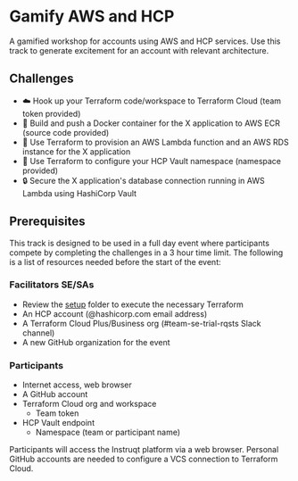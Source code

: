 # Gamify AWS and HCP

A gamified workshop for accounts using AWS and HCP services. Use this track to generate excitement for an account with relevant architecture.

## Challenges

- ☁️ Hook up your Terraform code/workspace to Terraform Cloud (team token provided)
- 🐳 Build and push a Docker container for the X application to AWS ECR (source code provided)
- 📝 Use Terraform to provision an AWS Lambda function and an AWS RDS instance for the X application
- 🚀 Use Terraform to configure your HCP Vault namespace (namespace provided)
- 🔒 Secure the X application's database connection running in AWS Lambda using HashiCorp Vault

## Prerequisites

This track is designed to be used in a full day event where participants compete by completing the challenges in a 3 hour time limit. The following is a list of resources needed before the start of the event:

### Facilitators SE/SAs

- Review the [setup](./setup/) folder to execute the necessary Terraform
- An HCP account (@hashicorp.com email address)
- A Terraform Cloud Plus/Business org (#team-se-trial-rqsts Slack channel)
- A new GitHub organization for the event

### Participants

- Internet access, web browser
- A GitHub account
- Terraform Cloud org and workspace
  - Team token
- HCP Vault endpoint
  - Namespace (team or participant name)

Participants will access the Instruqt platform via a web browser. Personal GitHub accounts are needed to configure a VCS connection to Terraform Cloud.
